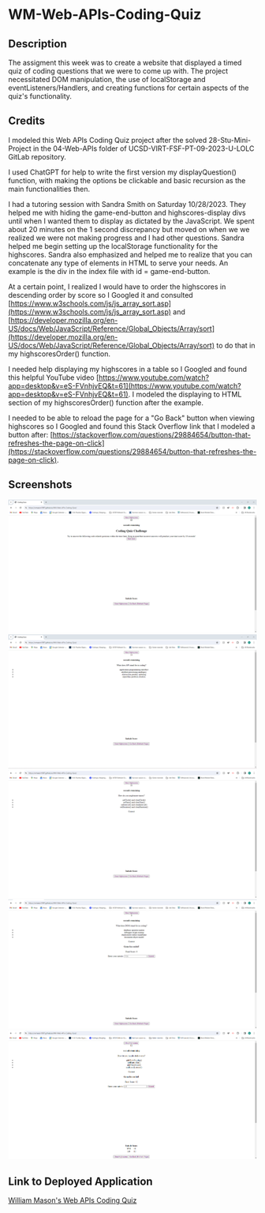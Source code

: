 # WM-Web-APIs-Coding-Quiz

## Description ##
The assigment this week was to create a website that displayed a timed quiz of coding questions that we were to come up with. The project necessitated DOM manipulation, the use of localStorage and eventListeners/Handlers, and creating functions for certain aspects of the quiz's functionality.

## Credits ##
I modeled this Web APIs Coding Quiz project after the solved 28-Stu-Mini-Project in the 04-Web-APIs folder of UCSD-VIRT-FSF-PT-09-2023-U-LOLC GitLab repository.

I used ChatGPT for help to write the first version my displayQuestion() function, with making the options be clickable and basic recursion as the main functionalities then.

I had a tutoring session with Sandra Smith on Saturday 10/28/2023. They helped me with hiding the game-end-button and highscores-display divs until when I wanted them to display as dictated by the JavaScript. We spent about 20 minutes on the 1 second discrepancy but moved on when we we realized we were not making progress and I had other questions. Sandra helped me begin setting up the localStorage functionality for the highscores. Sandra also emphasized and helped me to realize that you can concatenate any type of elements in HTML to serve your needs. An example is the div in the index file with id = game-end-button.

At a certain point, I realized I would have to order the highscores in descending order by score so I Googled it and consulted [https://www.w3schools.com/js/js_array_sort.asp](https://www.w3schools.com/js/js_array_sort.asp) and [https://developer.mozilla.org/en-US/docs/Web/JavaScript/Reference/Global_Objects/Array/sort](https://developer.mozilla.org/en-US/docs/Web/JavaScript/Reference/Global_Objects/Array/sort) to do that in my highscoresOrder() function.

I needed help displaying my highscores in a table so I Googled and found this helpful YouTube video [https://www.youtube.com/watch?app=desktop&v=eS-FVnhjvEQ&t=61](https://www.youtube.com/watch?app=desktop&v=eS-FVnhjvEQ&t=61). I modeled the displaying to HTML section of my highscoresOrder() function after the example.

I needed to be able to reload the page for a "Go Back" button when viewing highscores so I Googled and found this Stack Overflow link that I modeled a button after: [https://stackoverflow.com/questions/29884654/button-that-refreshes-the-page-on-click](https://stackoverflow.com/questions/29884654/button-that-refreshes-the-page-on-click).


## Screenshots ##
![Screenshot](assets/images/WM-Coding-Quiz-Start-Page.png)
![Screenshot](assets/images/WM-Coding-Quiz-Question-Page-Example-1.png)
![Screenshot](assets/images/WM-Coding-Quiz-Question-Page-Example-2.png)
![Screenshot](assets/images/WM-Coding-Quiz-Time-Runout.png)
![Screenshot](assets/images/WM-Coding-Quiz-Highscores-Display.png)

## Link to Deployed Application ##
[William Mason's Web APIs Coding Quiz](https://wmason1997.github.io/WM-Web-APIs-Coding-Quiz/)